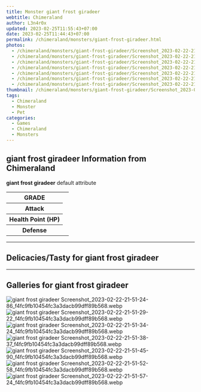 ```yaml
---
title: Monster giant frost giradeer
webtitle: Chimeraland
author: L3n4r0x
updated: 2023-02-25T11:55:43+07:00
date: 2023-02-25T11:44:43+07:00
permalink: /chimeraland/monsters/giant-frost-giradeer.html
photos:
  - /chimeraland/monsters/giant-frost-giradeer/Screenshot_2023-02-22-21-51-24-86_f4fc9fb10454fc3a3dacb99dff89b568.webp
  - /chimeraland/monsters/giant-frost-giradeer/Screenshot_2023-02-22-21-51-29-22_f4fc9fb10454fc3a3dacb99dff89b568.webp
  - /chimeraland/monsters/giant-frost-giradeer/Screenshot_2023-02-22-21-51-34-24_f4fc9fb10454fc3a3dacb99dff89b568.webp
  - /chimeraland/monsters/giant-frost-giradeer/Screenshot_2023-02-22-21-51-38-37_f4fc9fb10454fc3a3dacb99dff89b568.webp
  - /chimeraland/monsters/giant-frost-giradeer/Screenshot_2023-02-22-21-51-45-90_f4fc9fb10454fc3a3dacb99dff89b568.webp
  - /chimeraland/monsters/giant-frost-giradeer/Screenshot_2023-02-22-21-51-52-58_f4fc9fb10454fc3a3dacb99dff89b568.webp
  - /chimeraland/monsters/giant-frost-giradeer/Screenshot_2023-02-22-21-51-57-24_f4fc9fb10454fc3a3dacb99dff89b568.webp
thumbnail: /chimeraland/monsters/giant-frost-giradeer/Screenshot_2023-02-22-21-51-24-86_f4fc9fb10454fc3a3dacb99dff89b568.webp
tags:
  - Chimeraland
  - Monster
  - Pet
categories:
  - Games
  - Chimeraland
  - Monsters
---
```


<section id="bootstrap-wrapper"><link rel="stylesheet" href="https://rawcdn.githack.com/dimaslanjaka/Web-Manajemen/0c3b5aa1813bd4abcd2c11bf3e37928b15c28664/css/bootstrap-5-3-0-alpha3-wrapper.css"/><h2>giant frost giradeer Information from Chimeraland</h2><p><b>giant frost giradeer</b> default attribute <table><tr><th>GRADE</th><td></td></tr><tr><th>Attack</th><td></td></tr><tr><th>Health Point (HP)</th><td></td></tr><tr><th>Defense</th><td></td></tr></table></p><hr/><h2>Delicacies/Tasty for giant frost giradeer</h2><hr/><div id="gallery"><h2>Galleries for giant frost giradeer</h2><div class="row"><div class="col-lg-6 col-12"><img src="/chimeraland/monsters/giant-frost-giradeer/Screenshot_2023-02-22-21-51-24-86_f4fc9fb10454fc3a3dacb99dff89b568.webp" alt="giant frost giradeer Screenshot_2023-02-22-21-51-24-86_f4fc9fb10454fc3a3dacb99dff89b568.webp"/></div><div class="col-lg-6 col-12"><img src="/chimeraland/monsters/giant-frost-giradeer/Screenshot_2023-02-22-21-51-29-22_f4fc9fb10454fc3a3dacb99dff89b568.webp" alt="giant frost giradeer Screenshot_2023-02-22-21-51-29-22_f4fc9fb10454fc3a3dacb99dff89b568.webp"/></div><div class="col-lg-6 col-12"><img src="/chimeraland/monsters/giant-frost-giradeer/Screenshot_2023-02-22-21-51-34-24_f4fc9fb10454fc3a3dacb99dff89b568.webp" alt="giant frost giradeer Screenshot_2023-02-22-21-51-34-24_f4fc9fb10454fc3a3dacb99dff89b568.webp"/></div><div class="col-lg-6 col-12"><img src="/chimeraland/monsters/giant-frost-giradeer/Screenshot_2023-02-22-21-51-38-37_f4fc9fb10454fc3a3dacb99dff89b568.webp" alt="giant frost giradeer Screenshot_2023-02-22-21-51-38-37_f4fc9fb10454fc3a3dacb99dff89b568.webp"/></div><div class="col-lg-6 col-12"><img src="/chimeraland/monsters/giant-frost-giradeer/Screenshot_2023-02-22-21-51-45-90_f4fc9fb10454fc3a3dacb99dff89b568.webp" alt="giant frost giradeer Screenshot_2023-02-22-21-51-45-90_f4fc9fb10454fc3a3dacb99dff89b568.webp"/></div><div class="col-lg-6 col-12"><img src="/chimeraland/monsters/giant-frost-giradeer/Screenshot_2023-02-22-21-51-52-58_f4fc9fb10454fc3a3dacb99dff89b568.webp" alt="giant frost giradeer Screenshot_2023-02-22-21-51-52-58_f4fc9fb10454fc3a3dacb99dff89b568.webp"/></div><div class="col-lg-6 col-12"><img src="/chimeraland/monsters/giant-frost-giradeer/Screenshot_2023-02-22-21-51-57-24_f4fc9fb10454fc3a3dacb99dff89b568.webp" alt="giant frost giradeer Screenshot_2023-02-22-21-51-57-24_f4fc9fb10454fc3a3dacb99dff89b568.webp"/></div></div></div></section>